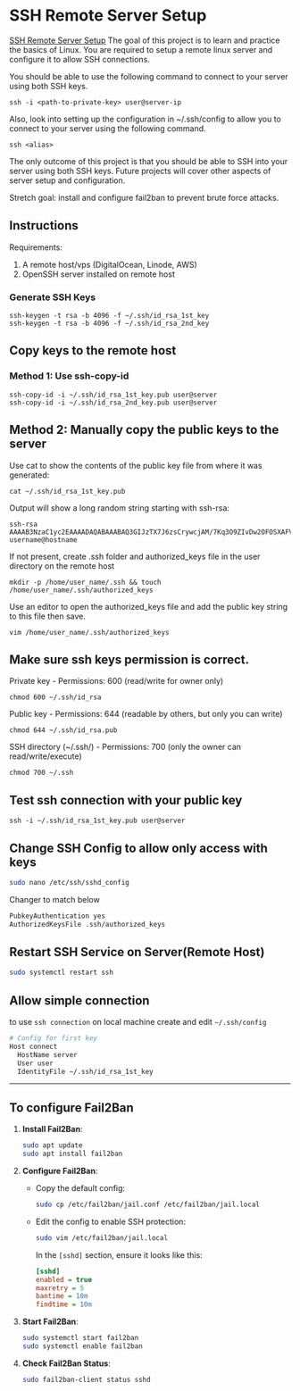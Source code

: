 # SSH Remote Server Setup

[SSH Remote Server Setup](https://roadmap.sh/projects/ssh-remote-server-setup)
The goal of this project is to learn and practice the basics of Linux. You are required to setup a remote linux server and configure it to allow SSH connections.

You should be able to use the following command to connect to your server using both SSH keys.

```
ssh -i <path-to-private-key> user@server-ip
```
Also, look into setting up the configuration in ~/.ssh/config to allow you to connect to your server using the following command.

```
ssh <alias>
```

The only outcome of this project is that you should be able to SSH into your server using both SSH keys. Future projects will cover other aspects of server setup and configuration.

Stretch goal: install and configure fail2ban to prevent brute force attacks.

## Instructions

Requirements:
1. A remote host/vps (DigitalOcean, Linode, AWS)
2. OpenSSH server installed on remote host

### Generate SSH Keys
```
ssh-keygen -t rsa -b 4096 -f ~/.ssh/id_rsa_1st_key
ssh-keygen -t rsa -b 4096 -f ~/.ssh/id_rsa_2nd_key
```

## Copy keys to the remote host

### Method 1: Use ssh-copy-id
```
ssh-copy-id -i ~/.ssh/id_rsa_1st_key.pub user@server
ssh-copy-id -i ~/.ssh/id_rsa_2nd_key.pub user@server
```

## Method 2: Manually copy the public keys to the server

Use cat to show the contents of the public key file from where it was generated:
```
cat ~/.ssh/id_rsa_1st_key.pub
```
Output will show a long random string starting with ssh-rsa:
```
ssh-rsa AAAAB3NzaC1yc2EAAAADAQABAAABAQ3GIJzTX7J6zsCrywcjAM/7Kq3O9ZIvDw2OFOSXAFVqilSFNkHlefm1iMtPeqsIBp2t9cbGUf55xNDULz/bD/4BCV43yZ5lh0cUYuXALg9NI29ui7PEGReXjSpNwUD6ceN/78YOK41KAcecq+SS0bJ4b4amKZIJG3JWm49NWvoo0hdM71sblF956IXY3cRLcTjPlQ84mChKL1X7+D645c7O4Z1N3KtL7l5nVKSG81ejkeZsGFzJFNqvr5DuHdDL5FAudW23me3BDmrM9ifUmt1a00mWci/1qUlaVFft085yvVq7KZbF2OP2NQACUkwfwh+iSTP username@hostname
```
If not present, create .ssh folder and authorized_keys file in the user directory on the remote host
```
mkdir -p /home/user_name/.ssh && touch /home/user_name/.ssh/authorized_keys
```
Use an editor to open the authorized_keys file and add the public key string to this file then save.
```
vim /home/user_name/.ssh/authorized_keys
```
## Make sure ssh keys permission is correct.
Private key - Permissions: 600 (read/write for owner only)
```
chmod 600 ~/.ssh/id_rsa
```
Public key - Permissions: 644 (readable by others, but only you can write)
```
chmod 644 ~/.ssh/id_rsa.pub
```
SSH directory (~/.ssh/) - Permissions: 700 (only the owner can read/write/execute)
```
chmod 700 ~/.ssh
```
## Test ssh connection with your public key
```
ssh -i ~/.ssh/id_rsa_1st_key.pub user@server
```

## Change SSH Config to allow only access with keys

```sh
sudo nano /etc/ssh/sshd_config
```
Changer to match below

```sh
PubkeyAuthentication yes
AuthorizedKeysFile .ssh/authorized_keys
```

## Restart SSH Service on Server(Remote Host)

```sh
sudo systemctl restart ssh
```

## Allow simple connection

to use `ssh connection` on local machine create and edit `~/.ssh/config`

```sh
# Config for first key
Host connect
  HostName server
  User user
  IdentityFile ~/.ssh/id_rsa_1st_key
```

---

## To configure Fail2Ban 

1. **Install Fail2Ban**:

   ```bash
   sudo apt update
   sudo apt install fail2ban
   ```

2. **Configure Fail2Ban**:

   - Copy the default config:
     ```bash
     sudo cp /etc/fail2ban/jail.conf /etc/fail2ban/jail.local
     ```

   - Edit the config to enable SSH protection:
     ```bash
     sudo vim /etc/fail2ban/jail.local
     ```

     In the `[sshd]` section, ensure it looks like this:

     ```ini
     [sshd]
     enabled = true
     maxretry = 5
     bantime = 10m
     findtime = 10m
     ```

4. **Start Fail2Ban**:

   ```bash
   sudo systemctl start fail2ban
   sudo systemctl enable fail2ban
   ```

6. **Check Fail2Ban Status**:

   ```bash
   sudo fail2ban-client status sshd
   ```